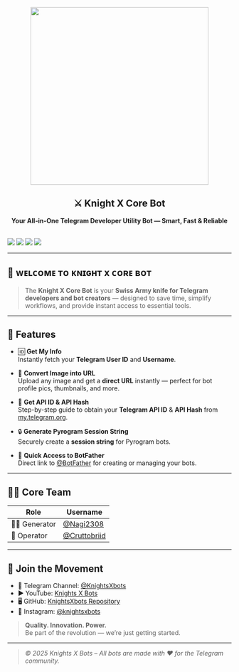 <p align="center">
  <img src="https://files.catbox.moe/wr8i8u.jpg" width="400"/>
</p>

<h2 align="center"><b>⚔️ Knight X Core Bot</b></h2>
<p align="center">
  <b>Your All-in-One Telegram Developer Utility Bot — Smart, Fast & Reliable</b><br><br>

 <a href="https://t.me/KnightsXbots"><img src="https://img.shields.io/badge/Telegram-Channel-blue?logo=telegram"></a>
  <a href="https://youtube.com/@knightsxbots?si=PL2bPA8Iwd0b0E7h"><img src="https://img.shields.io/badge/YouTube-KnightsXbots-red?logo=youtube"></a>
  <a href="https://github.com/Nagi2308/Knightsxbots/blob/main/Knightsxbots.md"><img src="https://img.shields.io/badge/GitHub-KnightsXbots-black?logo=github"></a>
  <a href="https://www.instagram.com/knightsxbots/profilecard/?igsh=MWRjMjdoNnI3ZjZ2Zw=="><img src="https://img.shields.io/badge/Instagram-KnightsXbots-E4405F?logo=instagram&logoColor=white"></a>
</p>

---

## 🚀 ᴡᴇʟᴄᴏᴍᴇ ᴛᴏ ᴋɴɪɢʜᴛ x ᴄᴏʀᴇ ʙᴏᴛ

> The **Knight X Core Bot** is your **Swiss Army knife for Telegram developers and bot creators** — designed to save time, simplify workflows, and provide instant access to essential tools.

---

## 🧩 Features

- 🆔 **Get My Info**  
  Instantly fetch your **Telegram User ID** and **Username**.

- 📩 **Convert Image into URL**  
  Upload any image and get a **direct URL** instantly — perfect for bot profile pics, thumbnails, and more.

- 🔑 **Get API ID & API Hash**  
  Step-by-step guide to obtain your **Telegram API ID** & **API Hash** from [my.telegram.org](https://my.telegram.org).

- 🔒 **Generate Pyrogram Session String**  
  Securely create a **session string** for Pyrogram bots.

- 🤖 **Quick Access to BotFather**  
  Direct link to [@BotFather](https://t.me/BotFather) for creating or managing your bots.

---

## 🧑‍💻 Core Team

| Role        | Username         |
|-------------|------------------|
| 👨‍💻 Generator | [@Nagi2308](https://t.me/Nagi2308)   |
| 👑 Operator | [@Cruttobriid](https://t.me/Cruttobriid) |

---

## 📢 Join the Movement

- 📍 Telegram Channel: [@KnightsXbots](https://t.me/KnightsXbots)
- ▶️ YouTube: [Knights X Bots](https://youtube.com/@knightsxbots?si=PL2bPA8Iwd0b0E7h)
- 🖥️ GitHub: [KnightsXbots Repository](https://github.com/Nagi2308/Knightsxbots/blob/main/Knightsxbots.md)
- 📸 Instagram: [@knightsxbots](https://www.instagram.com/knightsxbots/profilecard/?igsh=MWRjMjdoNnI3ZjZ2Zw==)

> **Quality. Innovation. Power.**  
> Be part of the revolution — we’re just getting started.

---

> _© 2025 Knights X Bots – All bots are made with ❤️ for the Telegram community._
> 
